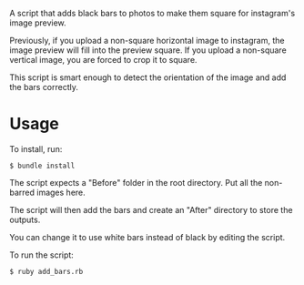 A script that adds black bars to photos to make them square for instagram's image preview.

Previously, if you upload a non-square horizontal image to instagram, the image preview will fill into the preview square. If you upload a non-square vertical image, you are forced to crop it to square.

This script is smart enough to detect the orientation of the image and add the bars correctly.

# Usage
To install, run:
```
$ bundle install
```

The script expects a "Before" folder in the root directory. Put all the non-barred images here.

The script will then add the bars and create an "After" directory to store the outputs.

You can change it to use white bars instead of black by editing the script.

To run the script:
```
$ ruby add_bars.rb
```
